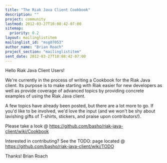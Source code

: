 ```yaml
---
title: "The Riak Java Client Cookbook"
description: ""
project: community
lastmod: 2012-03-27T10:08:42-07:00
sitemap:
  priority: 0.2
layout: mailinglistitem
mailinglist_id: "msg07053"
author_name: "Brian Roach"
project_section: "mailinglistitem"
sent_date: 2012-03-27T10:08:42-07:00
---
```



Hello Riak Java Client Users!

We're currently in the process of writing a Cookbook for the Riak Java client. 
Its purpose is to make starting with Riak easier for new developers as well as 
provide coverage of advanced topics by providing concrete examples of using the 
Riak Java client. 

A few topics have already been posted, but there are a lot more to go. If you'd 
like to be involved, we'd love the input (and we won't be shy about lavishing 
gifts of T-shirts, stickers, and praise upon contributors!).

Please take a look @ https://github.com/basho/riak-java-client/wiki/Cookbook 

Interested in contributing? See the TODO: page located @ 
https://github.com/basho/riak-java-client/wiki/TODO

Thanks!
Brian Roach

